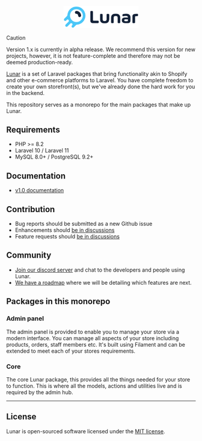 <p align="center"><a href="https://lunarphp.io/" target="_blank"><picture><source media="(prefers-color-scheme: dark)" srcset="https://raw.githubusercontent.com/lunarphp/art/main/lunar-logo-dark.svg"><img alt="Lunar" width="200" src="https://raw.githubusercontent.com/lunarphp/art/main/lunar-logo.svg"></picture></a></p>

> [!CAUTION]
> Version 1.x is currently in alpha release. We recommend this version for new projects, however, it is not feature-complete and therefore may not be deemed production-ready.


[Lunar](https://lunarphp.io) is a set of Laravel packages that bring functionality akin to Shopify and other e-commerce platforms to 
Laravel. You have complete freedom to create your own storefront(s), but we've already done the hard work for you in 
the backend.

This repository serves as a monorepo for the main packages that make up Lunar.

## Requirements

- PHP >= 8.2
- Laravel 10 / Laravel 11
- MySQL 8.0+ / PostgreSQL 9.2+

## Documentation

- [v1.0 documentation](https://docs-v1.lunarphp.io/)

## Contribution

- Bug reports should be submitted as a new Github issue
- Enhancements should [be in discussions](https://github.com/lunarphp/lunar/discussions/new?category=enhancements)
- Feature requests should [be in discussions](https://github.com/lunarphp/lunar/discussions/new?category=feature-requests)

## Community

- [Join our discord server](https://discord.gg/v6qVWaf) and chat to the developers and people using Lunar.
- [We have a roadmap](https://github.com/orgs/lunarphp/projects/8) where we will be detailing which features are next.

## Packages in this monorepo

### Admin panel

The admin panel is provided to enable you to manage your store via a modern interface. You can manage all aspects of 
your store including products, orders, staff members etc. It's built using Filament and can be extended to meet each of 
your stores requirements.

### Core

The core Lunar package, this provides all the things needed for your store to function. This is where all the models, 
actions and utilities live and is required by the admin hub.

---

## License

Lunar is open-sourced software licensed under the [MIT license](https://opensource.org/licenses/MIT).
